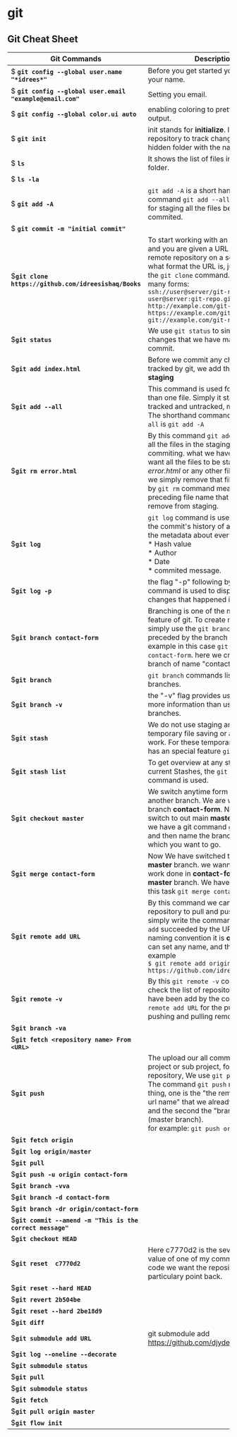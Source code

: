 # git
## Git Cheat Sheet

| Git Commands | Descriptions | 
| --- | --- | 
| $ **`git config --global user.name "*idrees*"`** | Before you get started you should set your name. |
| $ **`git config --global user.email "example@email.com"`** | Setting you email. | 
| $ **`git config --global color.ui auto`** | enabling coloring to pretty up command output. | 
| $ **`git init`** | init stands for **initialize**. It initializes a git repository to track changes. It creates a hidden folder with the name ".git" |
| $ **`ls`** | It shows the list of files in the current folder. | 
| $ **`ls -la`** |  | 
| $ **`git add -A`** | `git add -A` is a short hand form for the command `git add --all` which is used for staging all the files before to be commited.  |
| $ **`git commit -m "initial commit"`** | | 
| $**`git clone https://github.com/idreesishaq/Books`** | To start working with an existing project and you are given a URL to the project's remote repository on a server. No matte what format the URL is, just pour it into the `git clone` command. URL can take many forms: <br>`ssh://user@server/git-repo.git` <br>`user@server:git-repo.git` <br>`http://example.com/git-repo.git` <br>`https://example.com/git-repo.git` <br>`git://example.com/git-repo.git` |
| $**`git status`** | We use `git status` to simply check out changes that we have made from the last commit. |
| $**`git add index.html`**  | Before we commit any changes to be tracked by git, we add the file. It is called **staging** |
| $**`git add --all`** | This command is used for staging more than one file. Simply it stages all the tracked and untracked, modified files. The shorthand command for `git add --all` is `git add -A` |
| $**`git rm error.html`** | By this command `git add --all` we add all the files in the staging area for commiting. what we have to do if we want all the files to be stages except *error.html* or any other file. In that case we simply remove that file to be staged by `git rm` command means **removal** preceding file name that we want to remove from staging.  |
| $**`git log`** | `git log` command is used to display all the commit's history of a project. It show the metadata about every commit, like <br> * Hash value <br> * Author <br> * Date <br> * commited message.|
| $**`git log -p`** | the flag "-p" following by `git log` command is used to display the detailed changes that happened in each commit. |
| $**`git branch contact-form`** | Branching is one of the most powerful feature of git. To create new branch we simply use the `git branch` command preceded by the branch name. for example in this case `git branch contact-form`. here we create a new branch of name "contact-form". |
| $**`git branch`** | `git branch` commands list all the branches. |
| $**`git branch -v`** | the "-v" flag provides us with a little more information than usual along listing branches. |
| $**`git stash`** | We do not use staging and commiting for temporary file saving or any half-done work. For these temporarily changes git has an special feature `git stash`. |
| $**`git stash list`** | To get overview at any stage of our current Stashes, the `git stash list ` command is used. |
| $**`git checkout master`** | We switch anytime form one brach to another branch. We are working now at branch **contact-form**. Now want to switch to out main **master** branch. So, we have a git command `git checkout` and then name the branch-name into which you want to go.  |
| $**`git merge contact-form`** | Now We have switched to our main **master** branch. we wanna merge our work done in **contact-form** branch into **master** branch. We have a command for this task `git merge contact-form`. |
| $**`git remote add URL`** | By this command we can add a github repository to pull and push remotely. We simply write the command `git remote add` succeeded by the URL name (by naming convention it is **origin** but you can set any name, and the enter url. for example <br> `$ git remote add origin https://github.com/idreesishaq/git.git` |
| $**`git remote -v`** | By this `git remote -v` command we can check the list of repository's url, that we have been add by the command `git remote add URL` for the puspose of pushing and pulling remotely. |
| $**`git branch -va`** |  |
| $**`git fetch <repository name> From <URL>`** |  |
| $**`git push`** | The upload our all commit history from a project or sub project, form a local repository, We use `git push`. <br> The command `git push` requires two thing, one is the "the remote repostiory's url name" that we already have been set, and the second the "branch name" (master branch). <br> for example: ``` git push origin master ```|
| $**`git fetch origin`** |  |
| $**`git log origin/master`** |  |
| $**`git pull`** |  |
| $**`git push -u origin contact-form`** |  |
| $**`git branch -vva`** |  |
| $**`git branch -d contact-form`** |  |
| $**`git branch -dr origin/contact-form`** |  |
| $**`git commit --amend -m "This is the correct message"`** |  |
| $**`git checkout HEAD`** |  |
| $**`git reset  c7770d2`** | Here c7770d2 is the seven digit hash value of one of my commit, and By this code we want the repository at that particulary point back. |
| $**`git reset --hard HEAD`** |  |
| $**`git revert 2b504be`** |  |
| $**`git reset --hard 2be18d9`** |  |
| $**`git diff`** |  |
| $**`git submodule add URL`** | git submodule add https://github.com/djyde/ToProgress |
| $**`git log --oneline --decorate`** |  |
| $**`git submodule status`** |  |
| $**`git pull`** |  |
| $**`git submodule status`** |  |
| $**`git fetch`** |  |
| $**`git pull origin master`** |  |
| $**`git flow init`** |  |

